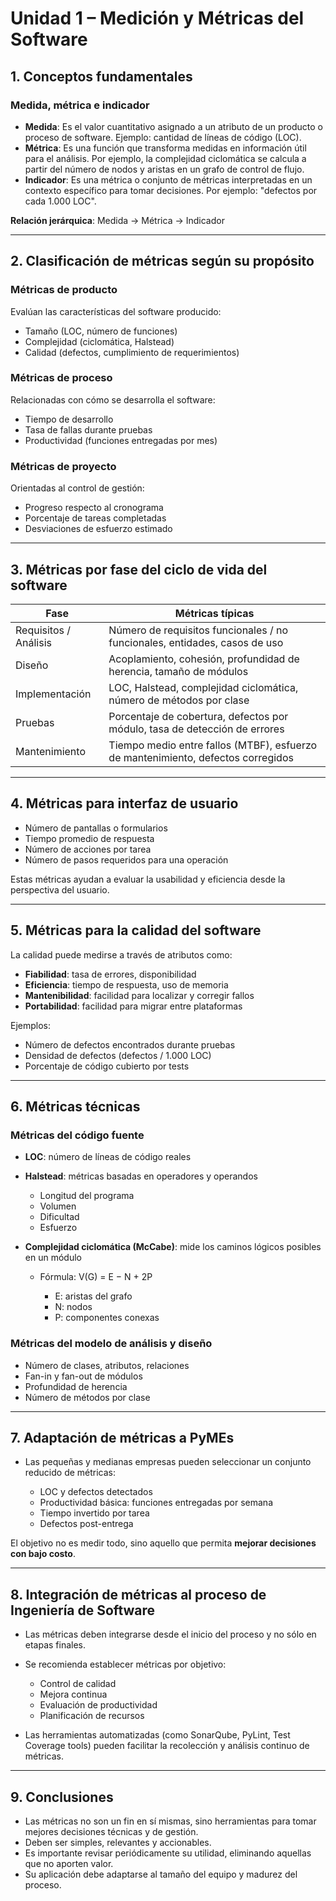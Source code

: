 # Unidad 1 – Medición y Métricas del Software

## 1. Conceptos fundamentales

### Medida, métrica e indicador

* **Medida**: Es el valor cuantitativo asignado a un atributo de un producto o proceso de software. Ejemplo: cantidad de líneas de código (LOC).
* **Métrica**: Es una función que transforma medidas en información útil para el análisis. Por ejemplo, la complejidad ciclomática se calcula a partir del número de nodos y aristas en un grafo de control de flujo.
* **Indicador**: Es una métrica o conjunto de métricas interpretadas en un contexto específico para tomar decisiones. Por ejemplo: "defectos por cada 1.000 LOC".

**Relación jerárquica**:
Medida → Métrica → Indicador

---

## 2. Clasificación de métricas según su propósito

### Métricas de producto

Evalúan las características del software producido:

* Tamaño (LOC, número de funciones)
* Complejidad (ciclomática, Halstead)
* Calidad (defectos, cumplimiento de requerimientos)

### Métricas de proceso

Relacionadas con cómo se desarrolla el software:

* Tiempo de desarrollo
* Tasa de fallas durante pruebas
* Productividad (funciones entregadas por mes)

### Métricas de proyecto

Orientadas al control de gestión:

* Progreso respecto al cronograma
* Porcentaje de tareas completadas
* Desviaciones de esfuerzo estimado

---

## 3. Métricas por fase del ciclo de vida del software

| Fase                  | Métricas típicas                                                                 |
| --------------------- | -------------------------------------------------------------------------------- |
| Requisitos / Análisis | Número de requisitos funcionales / no funcionales, entidades, casos de uso       |
| Diseño                | Acoplamiento, cohesión, profundidad de herencia, tamaño de módulos               |
| Implementación        | LOC, Halstead, complejidad ciclomática, número de métodos por clase              |
| Pruebas               | Porcentaje de cobertura, defectos por módulo, tasa de detección de errores       |
| Mantenimiento         | Tiempo medio entre fallos (MTBF), esfuerzo de mantenimiento, defectos corregidos |

---

## 4. Métricas para interfaz de usuario

* Número de pantallas o formularios
* Tiempo promedio de respuesta
* Número de acciones por tarea
* Número de pasos requeridos para una operación

Estas métricas ayudan a evaluar la usabilidad y eficiencia desde la perspectiva del usuario.

---

## 5. Métricas para la calidad del software

La calidad puede medirse a través de atributos como:

* **Fiabilidad**: tasa de errores, disponibilidad
* **Eficiencia**: tiempo de respuesta, uso de memoria
* **Mantenibilidad**: facilidad para localizar y corregir fallos
* **Portabilidad**: facilidad para migrar entre plataformas

Ejemplos:

* Número de defectos encontrados durante pruebas
* Densidad de defectos (defectos / 1.000 LOC)
* Porcentaje de código cubierto por tests

---

## 6. Métricas técnicas

### Métricas del código fuente

* **LOC**: número de líneas de código reales
* **Halstead**: métricas basadas en operadores y operandos

  * Longitud del programa
  * Volumen
  * Dificultad
  * Esfuerzo
* **Complejidad ciclomática (McCabe)**: mide los caminos lógicos posibles en un módulo

  * Fórmula: V(G) = E − N + 2P

    * E: aristas del grafo
    * N: nodos
    * P: componentes conexas

### Métricas del modelo de análisis y diseño

* Número de clases, atributos, relaciones
* Fan-in y fan-out de módulos
* Profundidad de herencia
* Número de métodos por clase

---

## 7. Adaptación de métricas a PyMEs

* Las pequeñas y medianas empresas pueden seleccionar un conjunto reducido de métricas:

  * LOC y defectos detectados
  * Productividad básica: funciones entregadas por semana
  * Tiempo invertido por tarea
  * Defectos post-entrega

El objetivo no es medir todo, sino aquello que permita **mejorar decisiones con bajo costo**.

---

## 8. Integración de métricas al proceso de Ingeniería de Software

* Las métricas deben integrarse desde el inicio del proceso y no sólo en etapas finales.
* Se recomienda establecer métricas por objetivo:

  * Control de calidad
  * Mejora continua
  * Evaluación de productividad
  * Planificación de recursos
* Las herramientas automatizadas (como SonarQube, PyLint, Test Coverage tools) pueden facilitar la recolección y análisis continuo de métricas.

---

## 9. Conclusiones

* Las métricas no son un fin en sí mismas, sino herramientas para tomar mejores decisiones técnicas y de gestión.
* Deben ser simples, relevantes y accionables.
* Es importante revisar periódicamente su utilidad, eliminando aquellas que no aporten valor.
* Su aplicación debe adaptarse al tamaño del equipo y madurez del proceso.
